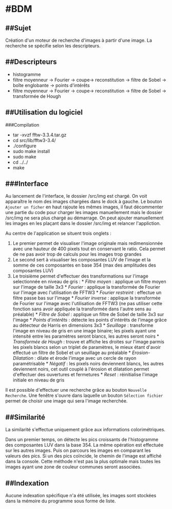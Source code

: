#BDM
====

##Sujet
-------
Création d'un moteur de recherche d'images à partir d'une image. La recherche se spécifie selon les descripteurs.

##Descripteurs
--------------

* histogramme
* filtre moyenneur -> Fourier -> coupe-> reconstitution -> filtre de Sobel -> boîte englobante -> points d'intérêts
* filtre moyenneur -> Fourier -> coupe-> reconstitution -> filtre de Sobel -> transformée de Hough

##Utilisation du logiciel
-------------------------
###Compilation
* tar -xvzf fftw-3.3.4.tar.gz
* cd src/lib/fftw3-3.4/
* ./configure
* sudo make install
* sudo make
* cd ../../
* make

###Interface
-----------
Au lancement de l'interface, le dossier /src/img est chargé. On voit apparaître le nom des images chargées dans le dock à gauche. Le bouton `Ajouter un ficher` en haut rajoute les mêmes
images, il faut décommenter une partie du code pour charger les images manuellement mais le dossier /src/img ne sera plus chargé au démarrage. On peut ajouter manuellement les images  en
les plaçant dans le dossier /src/img et relancer l'appliction.

Au centre de l'application se situent trois onglets :
   1. Le premier permet de visualiser l'image originale mais redimensionnée avec une hauteur de 400 pixels tout en conservant le ratio. Cela permet de ne pas avoir trop de calculs pour
        les images trop grandes
   2. Le second sert à visualiser les composantes LUV de l'image et la somme de ces composantes en base 354 (max des amplitudes des composantes LUV)
   3. Le troisième permet d'effectuer des transformations sur l'image selectionnée en niveau de gris :
    * *Filtre moyen*          : applique un filtre moyen sur l'image de taille 3x3
    * *Fourier*               : applique la transformée de Fourier sur l'image avec l'utilisation de FFTW3
    * *Fourier restreint*     : effectue un filtre passe bas sur l'image
    * *Fourier inverse*       : applique la transformée de Fourier sur l'image avec l'utilisation de FFTW3 (ne pas utiliser cette fonction sans avoir appliquée la transformée
           dans l'autre sens au préalable)
    * *Filtre de Sobel*       : applique un filtre de Sobel de taille 3x3 sur l'image
    * *Points d'intérêts*     : détecte les points d'intérêts de l'image grâce au détecteur de Harris en dimensions 3x3
    * *Seuillage*             : transforme l'image en niveau de gris en une image binaire; les pixels ayant une intensité entre les paramètres seront blancs, les autres seront
            noirs
    * *Transformée de Hough*  : trouve et affiche les droites sur l'image parmis les pixels blancs selon un triplet de paramètres, le mieux étant d'avoir effectué un filtre de
            Sobel et un seuillage au préalable
    * *Erosion-Dilatation*    : dilate et érode l'image avec un cercle de rayon paramétrisable
    * *Négatif*               : les pixels noirs deviennent blancs, les autres deviennent noirs, cet outil couplé à l'érosion et dilatation permet d'effectuer des ouvertures et
            fermetures
    * *Reset*                 : réinitialise l'image initiale en niveau de gris

Il est possible d'effectuer une recherche grâce au bouton `Nouvelle Recherche`. Une fenêtre s'ouvre dans laquelle un bouton `Sélection fichier` permet de choisir une image qui sera
l'image recherchée.


##Similarité
------------
La similarité s'effectue uniquement grâce aux informations colorimétriques.

Dans un premier temps, on détecte les pics croissants de l'histogramme des composantes LUV dans la base 354. La même opération est effectuée sur les autres images. Puis on parcours
les images en comparant les valeurs des pics. Si un des pics coïncide, le chemin de l'image est affiché dans la console. Cette méthode n'est pas la plus optimale mais toutes les
images ayant une zone de couleur communes seront associées.

##Indexation
------------
Aucune indexation spécifique n'a été utilisée, les images sont stockées dans la mémoire du programme sous forme de liste.

